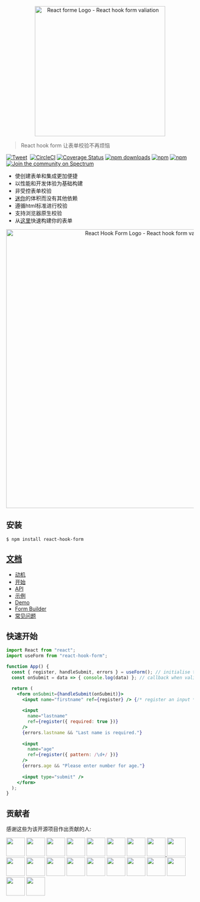 <div align="center"><a href="https://react-hook-form.now.sh/"><img src="https://raw.githubusercontent.com/bluebill1049/react-hook-form/master/website/logo.png" alt="React forme Logo - React hook form valiation" width="350px" /></a></div>

> React hook form 让表单校验不再烦恼

[![Tweet](https://img.shields.io/twitter/url/http/shields.io.svg?style=social)](https://twitter.com/intent/tweet?text=React+Hook-Form&url=https://github.com/bluebill1049/react-hook-form)&nbsp;
[![CircleCI](https://circleci.com/gh/react-hook-form/react-hook-form.svg?style=svg)](https://circleci.com/gh/react-hook-form/react-hook-form)
[![Coverage Status](https://coveralls.io/repos/github/bluebill1049/react-hook-form/badge.svg?branch=master)](https://coveralls.io/github/bluebill1049/react-hook-form?branch=master)
[![npm downloads](https://img.shields.io/npm/dm/react-hook-form.svg?style=flat-square)](https://www.npmjs.com/package/react-hook-form)
[![npm](https://img.shields.io/npm/dt/react-hook-form.svg?style=flat-square)](https://www.npmjs.com/package/react-hook-form)
[![npm](https://badgen.net/bundlephobia/minzip/react-hook-form)](https://badgen.net/bundlephobia/minzip/react-hook-form)
[![Join the community on Spectrum](https://withspectrum.github.io/badge/badge.svg)](https://spectrum.chat/react-hook-form)

- 使创建表单和集成更加便捷
- 以性能和开发体验为基础构建
- 非受控表单校验
- [迷你](https://bundlephobia.com/result?p=react-hook-form@latest)的体积而没有其他依赖
- 遵循html标准进行校验
- 支持浏览器原生校验
- 从[这里](https://react-hook-form.now.sh/builder)快速构建你的表单

<div align="center"><p align="center"><a href="https://react-hook-form.com" title="React Hook Form - Simple React forms validation"><img src="https://raw.githubusercontent.com/bluebill1049/react-hook-form/master/website/example.gif" alt="React Hook Form Logo - React hook form validation" width="750px" /></a></p></div>

## 安装

    $ npm install react-hook-form

## [文档](https://react-hook-form.now.sh/api)
- [动机](https://medium.com/@bruce1049/form-validation-with-hook-in-3kb-c5414edf7d64)
- [开始](https://react-hook-form.com/get-started)
- [API](https://react-hook-form.now.sh/api)
- [示例](https://github.com/bluebill1049/react-hook-form/tree/master/examples)
- [Demo](https://react-hook-form.now.sh)
- [Form Builder](https://react-hook-form.now.sh/builder)
- [常见问题](https://react-hook-form.com/faq)

## 快速开始

```jsx
import React from "react";
import useForm from "react-hook-form";

function App() {
  const { register, handleSubmit, errors } = useForm(); // initialise the hook
  const onSubmit = data => { console.log(data) }; // callback when validation pass

  return (
    <form onSubmit={handleSubmit(onSubmit)}>
      <input name="firstname" ref={register} /> {/* register an input */}
      
      <input
        name="lastname"
        ref={register({ required: true })}
      />
      {errors.lastname && "Last name is required."}
      
      <input
        name="age"
        ref={register({ pattern: /\d+/ })}
      />
      {errors.age && "Please enter number for age."}
      
      <input type="submit" />
    </form>
  );
}
```

## 贡献者 
感谢这些为该开源项目作出贡献的人:

<p float="left">
    <a href="https://github.com/barrymay"><img src="https://avatars2.githubusercontent.com/u/5514034?s=400&v=4" width="50" height="50" /></a>
    <a href="https://github.com/stramel"><img src="https://avatars1.githubusercontent.com/u/855184?s=460&v=4" width="50" height="50" /></a>
    <a href="https://github.com/AyumiKai"><img src="https://avatars3.githubusercontent.com/u/14857042?s=60&v=4" width="50" height="50" /></a>
    <a href="https://github.com/mat-jaworski"><img src="https://avatars0.githubusercontent.com/u/11812094?s=460&v=4" width="50" height="50" /></a>
    <a href="https://github.com/cfgj"><img src="https://avatars0.githubusercontent.com/u/802795?s=460&v=4" width="50" height="50" /></a>
    <a href="https://github.com/abihf"><img src="https://avatars1.githubusercontent.com/u/1484485?s=180&v=4" width="50" height="50" /></a>
    <a href="https://github.com/Nickman87"><img src="https://avatars2.githubusercontent.com/u/870416?s=460&v=4" width="50" height="50" /></a>
    <a href="https://github.com/ell10t"><img src="https://avatars2.githubusercontent.com/u/35668113?s=460&v=4" width="50" height="50" />
    <a href="https://github.com/chrisparton1991"><img src="https://avatars0.githubusercontent.com/u/13063119?s=460&v=4" width="50" height="50" />
    <a href="https://github.com/lightsound"><img src="https://avatars2.githubusercontent.com/u/8220973?s=460&v=4" width="50" height="50" /></a>
    <a href="https://github.com/jasondibenedetto"><img src="https://avatars0.githubusercontent.com/u/1239739?s=460&v=4" width="50" height="50" /></a>
    <a href="https://github.com/kabriel"><img src="https://avatars3.githubusercontent.com/u/153115?s=180&v=4" width="50" height="50" /></a> 
    <a href="https://github.com/kaleabmelkie"><img src="https://avatars2.githubusercontent.com/u/29814842?s=460&v=4" width="50" height="50" /></a>    
    <a href="https://github.com/bmamouri"><img src="https://avatars0.githubusercontent.com/u/6419173?s=460&v=4" width="50" height="50" /></a>   
    <a href="https://github.com/ejuo"><img src="https://avatars2.githubusercontent.com/u/1243837?s=460&v=4" width="50" height="50" /></a>    
    <a href="https://github.com/liketurbo"><img src="https://avatars3.githubusercontent.com/u/29164042?s=460&v=4" width="50" height="50" /></a>
    <a href="https://github.com/michaelbirchler"><img src="https://avatars3.githubusercontent.com/u/24622?s=460&v=4" width="50" height="50" /></a>
    <a href="https://github.com/petercpwong"><img src="https://avatars1.githubusercontent.com/u/1303285?s=460&v=4" width="50" height="50" /></a>
    <a href="https://github.com/garthmcrae"><img src="https://avatars0.githubusercontent.com/u/1332741?s=64&v=4" width="50" height="50" /></a>
    <a href="https://github.com/erikras"><img src="https://avatars3.githubusercontent.com/u/4396759?s=60&v=4" width="50" height="50" /></a>
</p>
